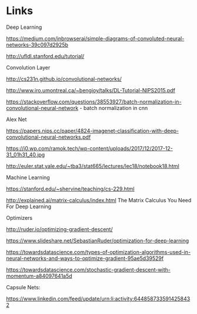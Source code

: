 # Links 

Deep Learning

https://medium.com/inbrowserai/simple-diagrams-of-convoluted-neural-networks-39c097d2925b

http://ufldl.stanford.edu/tutorial/

Convolution Layer

http://cs231n.github.io/convolutional-networks/

http://www.iro.umontreal.ca/~bengioy/talks/DL-Tutorial-NIPS2015.pdf

https://stackoverflow.com/questions/38553927/batch-normalization-in-convolutional-neural-network - batch normalization in cnn

Alex Net

https://papers.nips.cc/paper/4824-imagenet-classification-with-deep-convolutional-neural-networks.pdf

https://i0.wp.com/ramok.tech/wp-content/uploads/2017/12/2017-12-31_01h31_40.jpg

http://euler.stat.yale.edu/~tba3/stat665/lectures/lec18/notebook18.html

Machine Learning

https://stanford.edu/~shervine/teaching/cs-229.html

http://explained.ai/matrix-calculus/index.html       The Matrix Calculus You Need For Deep Learning

Optimizers

http://ruder.io/optimizing-gradient-descent/

https://www.slideshare.net/SebastianRuder/optimization-for-deep-learning

https://towardsdatascience.com/types-of-optimization-algorithms-used-in-neural-networks-and-ways-to-optimize-gradient-95ae5d39529f

https://towardsdatascience.com/stochastic-gradient-descent-with-momentum-a84097641a5d

Capsule Nets:

https://www.linkedin.com/feed/update/urn:li:activity:6448587335914258432
